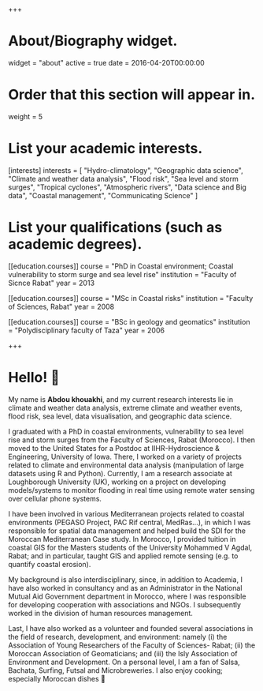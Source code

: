 +++
# About/Biography widget.
widget = "about"
active = true
date = 2016-04-20T00:00:00

# Order that this section will appear in.
weight = 5

# List your academic interests.
[interests]
  interests = [
    "Hydro-climatology",
    "Geographic data science",
    "Climate and weather data analysis",
    "Flood risk",
    "Sea level and storm surges",
    "Tropical cyclones",
    "Atmospheric rivers",
    "Data science and Big data",
    "Coastal management",
    "Communicating Science"
  ]

# List your qualifications (such as academic degrees).
[[education.courses]]
  course = "PhD in Coastal environment; Coastal vulnerability to storm surge and sea level rise"
  institution = "Faculty of Sicnce Rabat"
  year = 2013

[[education.courses]]
  course = "MSc in Coastal risks"
  institution = "Faculty of Sciences, Rabat"
  year = 2008

[[education.courses]]
  course = "BSc in geology and geomatics"
  institution = "Polydisciplinary faculty of Taza"
  year = 2006
 
+++

# Hello! 🙂

My name is **Abdou khouakhi**, and my current research interests lie in climate and weather data analysis, extreme climate and weather events, flood risk, sea level, data visualisation, and geographic data science.

I graduated with a PhD in coastal environments, vulnerability to sea level rise and storm surges from the Faculty of Sciences, Rabat (Morocco). I then moved to the United States for a Postdoc at IIHR-Hydroscience & Engineering, University of Iowa. There, I worked on a variety of projects related to climate and environmental data analysis (manipulation of large datasets using R and Python). Currently, I am a research associate at Loughborough University (UK), working on a project on developing models/systems to monitor flooding in real time using remote water sensing over cellular phone systems.

I have been involved in various Mediterranean projects related to coastal environments (PEGASO Project, PAC Rif central, MedRas…), in which I was responsible for spatial data management and helped build the SDI for the Moroccan Mediterranean Case study. In Morocco, I provided tuition in coastal GIS for the Masters students of the University Mohammed V Agdal, Rabat; and in particular, taught GIS and applied remote sensing (e.g. to quantify coastal erosion).

My background is also interdisciplinary, since, in addition to Academia, I have also worked in consultancy and as an Administrator in the National Mutual Aid Government department in Morocco, where I was responsible for developing cooperation with associations and NGOs. I subsequently worked in the division of human resources management.

Last, I have also worked as a volunteer and founded several associations in the field of research, development, and environment: namely (i) the Association of Young Researchers of the Faculty of Sciences- Rabat; (ii) the Moroccan Association of Geomaticians; and (iii) the Isly Association of Environment and Development. On a personal level, I am a fan of Salsa, Bachata, Surfing, Futsal and Microbreweries. I also enjoy cooking; especially Moroccan dishes 🙂
